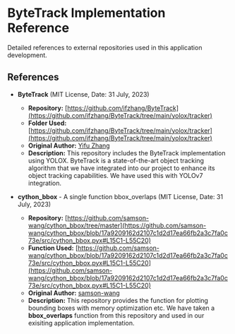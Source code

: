 # ByteTrack Implementation Reference

Detailed references to external repositories used in this application development.

## References

- **ByteTrack** (MIT License, Date: 31 July, 2023)

  - **Repository:** [https://github.com/ifzhang/ByteTrack](https://github.com/ifzhang/ByteTrack/tree/main/yolox/tracker)
  - **Folder Used:** [https://github.com/ifzhang/ByteTrack/tree/main/yolox/tracker](https://github.com/ifzhang/ByteTrack/tree/main/yolox/tracker)
  - **Original Author:** [Yifu Zhang](https://github.com/ifzhang)
  - **Description:** This repository includes the ByteTrack implementation using YOLOX. ByteTrack is a state-of-the-art object tracking algorithm that we have integrated into our project to enhance its object tracking capabilities. We have used this with YOLOv7 integration.
- **cython_bbox** - A single function bbox_overlaps (MIT License, Date: 31 July, 2023)

  - **Repository:** [https://github.com/samson-wang/cython_bbox/tree/master](https://github.com/samson-wang/cython_bbox/blob/17a9209162d2107c1d2d17ea66fb2a3c7fa0c73e/src/cython_bbox.pyx#L15C1-L55C20)
  - **Function Used:** [https://github.com/samson-wang/cython_bbox/blob/17a9209162d2107c1d2d17ea66fb2a3c7fa0c73e/src/cython_bbox.pyx#L15C1-L55C20](https://github.com/samson-wang/cython_bbox/blob/17a9209162d2107c1d2d17ea66fb2a3c7fa0c73e/src/cython_bbox.pyx#L15C1-L55C20)
  - **Original Author:** [samson-wang](https://github.com/samson-wang)
  - **Description:** This repository provides the function for plotting bounding boxes with memory optimization etc. We have taken a **bbox_overlaps** function from this repository and used in our exisiting application implementation.
